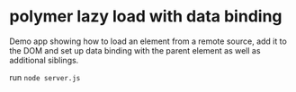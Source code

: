 polymer lazy load with data binding
====================================

Demo app showing how to load an element from a remote source, add it to the DOM and set up data binding with the parent element as well as additional siblings.

run `node server.js`
